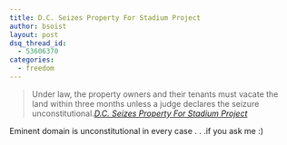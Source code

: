 ```yaml
---
title: D.C. Seizes Property For Stadium Project
author: bsoist
layout: post
dsq_thread_id:
  - 53606370
categories:
  - freedom
---
```

> Under law, the property owners and their tenants must vacate the land within three months unless a judge declares the seizure unconstitutional.<cite><a href="http://www.washingtonpost.com/wp-dyn/content/article/2005/10/25/AR2005102501354.html?nav=rss_nation/special">D.C. Seizes Property For Stadium Project</a></cite>

Eminent domain is unconstitutional in every case . . .if you ask me :)
